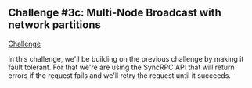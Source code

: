 ## Challenge #3c: Multi-Node Broadcast with network partitions

[Challenge](https://fly.io/dist-sys/3c/)

In this challenge, we'll be building on the previous challenge by making it fault tolerant.
For that we're are using the SyncRPC API that will return errors if the request fails and we'll retry the request until it succeeds.
